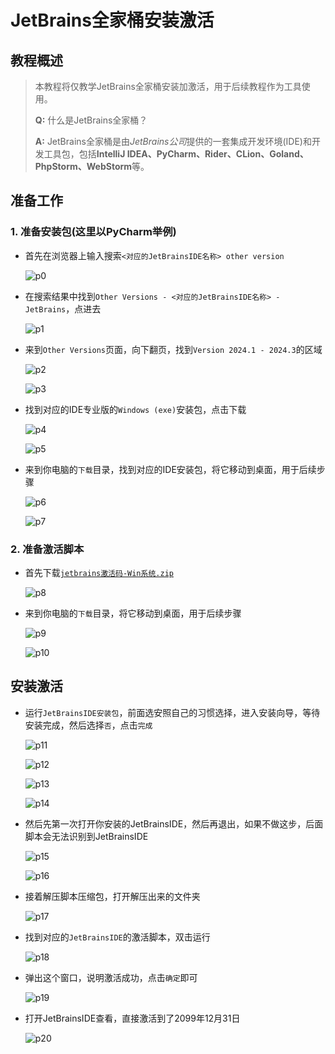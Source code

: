 # JetBrains全家桶安装激活

## 教程概述

> 本教程将仅教学JetBrains全家桶安装加激活，用于后续教程作为工具使用。
>
>**Q:** 什么是JetBrains全家桶？
>
>**A:** JetBrains全家桶是由*JetBrains公司*提供的一套集成开发环境(IDE)和开发工具包，包括**IntelliJ IDEA、PyCharm、Rider、CLion、Goland、PhpStorm、WebStorm**等。

## 准备工作

### 1. 准备安装包(这里以PyCharm举例)

- 首先在浏览器上输入搜索`<对应的JetBrainsIDE名称> other version`

    ![p0](../../img/foundation/p001/p0.png)

- 在搜索结果中找到`Other Versions - <对应的JetBrainsIDE名称> - JetBrains`，点进去

    ![p1](../../img/foundation/p001/p1.png)

- 来到`Other Versions`页面，向下翻页，找到`Version 2024.1 - 2024.3`的区域

    ![p2](../../img/foundation/p001/p2.png)

    ![p3](../../img/foundation/p001/p3.png)

- 找到对应的IDE专业版的`Windows (exe)`安装包，点击下载

    ![p4](../../img/foundation/p001/p4.png)

    ![p5](../../img/foundation/p001/p5.png)

- 来到你电脑的`下载`目录，找到对应的IDE安装包，将它移动到桌面，用于后续步骤

    ![p6](../../img/foundation/p001/p6.png)

    ![p7](../../img/foundation/p001/p7.png)

### 2. 准备激活脚本

- 首先下载[`jetbrains激活码-Win系统.zip`](https://enderg.lanzoum.com/i0aWN2ecyzle)

    ![p8](../../img/foundation/p001/p8.png)

- 来到你电脑的`下载`目录，将它移动到桌面，用于后续步骤

    ![p9](../../img/foundation/p001/p9.png)

    ![p10](../../img/foundation/p001/p10.png)

## 安装激活

- 运行`JetBrainsIDE安装包`，前面选安照自己的习惯选择，进入安装向导，等待安装完成，然后选择`否`，点击`完成`

    ![p11](../../img/foundation/p001/p11.png)

    ![p12](../../img/foundation/p001/p12.png)

    ![p13](../../img/foundation/p001/p13.png)

    ![p14](../../img/foundation/p001/p14.png)

- 然后先第一次打开你安装的JetBrainsIDE，然后再退出，如果不做这步，后面脚本会无法识别到JetBrainsIDE

    ![p15](../../img/foundation/p001/p15.png)

    ![p16](../../img/foundation/p001/p16.png)

- 接着解压脚本压缩包，打开解压出来的文件夹

    ![p17](../../img/foundation/p001/p17.png)

- 找到对应的`JetBrainsIDE`的激活脚本，双击运行

    ![p18](../../img/foundation/p001/p18.png)

- 弹出这个窗口，说明激活成功，点击`确定`即可

    ![p19](../../img/foundation/p001/p19.png)

- 打开JetBrainsIDE查看，直接激活到了2099年12月31日

    ![p20](../../img/foundation/p001/p20.png)
